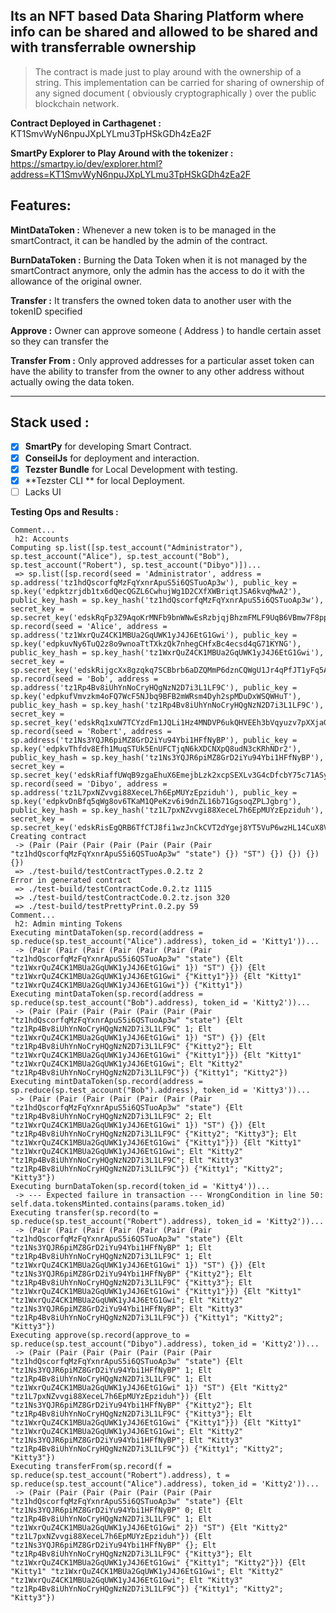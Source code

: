 **Its an NFT based Data Sharing Platform where info can be shared and allowed to be shared and with transferrable ownership**
------------------------------------------------------------------------

> The contract is made just to play around with the ownership of a
> string. This implementation can be carried for sharing of ownership of
> any signed document ( obviously cryptographically ) over the public
> blockchain network.


**Contract Deployed in Carthagenet :**
KT1SmvWyN6npuJXpLYLmu3TpHSkGDh4zEa2F

**SmartPy Explorer to Play Around with the tokenizer :** 
https://smartpy.io/dev/explorer.html?address=KT1SmvWyN6npuJXpLYLmu3TpHSkGDh4zEa2F

Features:
--------

**MintDataToken :** Whenever a new token is to be managed in the smartContract, it can be handled by the admin of the contract.

**BurnDataToken :** Burning the Data Token when it is not managed by the smartContract anymore, only the admin has the access to do it with the allowance of the original owner.

**Transfer :** It transfers the owned token data to another user with the tokenID specified

**Approve :** Owner can approve someone ( Address ) to handle certain asset so they can transfer the 

**Transfer From :** Only approved addresses for a particular asset token can have the ability to transfer from the owner to any other address without actually owing the data token.

****

Stack used :
------------
- [x] **SmartPy** for developing Smart Contract.
- [x]  **ConseilJs** for deployment and interaction.
- [x] **Tezster Bundle** for Local Development with testing.
- [x] **Tezster CLI ** for local Deployment.
- [ ] Lacks UI

**Testing Ops and Results :**

    Comment...
     h2: Accounts
    Computing sp.list([sp.test_account("Administrator"), sp.test_account("Alice"), sp.test_account("Bob"), sp.test_account("Robert"), sp.test_account("Dibyo")])...
     => sp.list([sp.record(seed = 'Administrator', address = sp.address('tz1hdQscorfqMzFqYxnrApuS5i6QSTuoAp3w'), public_key = sp.key('edpktzrjdb1tx6dQecQGZL6CwhujWg1D2CXfXWBriqtJSA6kvqMwA2'), public_key_hash = sp.key_hash('tz1hdQscorfqMzFqYxnrApuS5i6QSTuoAp3w'), secret_key = sp.secret_key('edskRqFp3Z9AqoKrMNFb9bnWNwEsRzbjqjBhzmFMLF9UqB6VBmw7F8ppTiXaAnHtysmi6xFxoHf6rMUz6Y1ipiDz2EgwZQv3pa')), sp.record(seed = 'Alice', address = sp.address('tz1WxrQuZ4CK1MBUa2GqUWK1yJ4J6EtG1Gwi'), public_key = sp.key('edpkuvNy6TuQ2z8o9wnoaTtTXkzQk7nhegCHfxBc4ecsd4qG71KYNG'), public_key_hash = sp.key_hash('tz1WxrQuZ4CK1MBUa2GqUWK1yJ4J6EtG1Gwi'), secret_key = sp.secret_key('edskRijgcXx8gzqkq7SCBbrb6aDZQMmP6dznCQWgU1Jr4qPfJT1yFq5A39ja9G4wahS8uWtBurZy14Hy7GZkQh7WnopJTKtCQG')), sp.record(seed = 'Bob', address = sp.address('tz1Rp4Bv8iUhYnNoCryHQgNzN2D7i3L1LF9C'), public_key = sp.key('edpkufVmvzkm4oFQ7WcF5NJbq9BFB2mWRsm4Dyh2spMDuDxWSQWHuT'), public_key_hash = sp.key_hash('tz1Rp4Bv8iUhYnNoCryHQgNzN2D7i3L1LF9C'), secret_key = sp.secret_key('edskRq1xuW7TCYzdFm1JQLi1Hz4MNDVP6ukQHVEEh3bVqyuzv7pXXjaGsXZuMbwtd3kQFp3LQ7GQzkLeprNEijKhQKzsxrYrUz')), sp.record(seed = 'Robert', address = sp.address('tz1Ns3YQJR6piMZ8GrD2iYu94Ybi1HFfNyBP'), public_key = sp.key('edpkvThfdv8Efh1MuqSTUk5EnUFCTjqN6kXDCNXpQ8udN3cKRhNDr2'), public_key_hash = sp.key_hash('tz1Ns3YQJR6piMZ8GrD2iYu94Ybi1HFfNyBP'), secret_key = sp.secret_key('edskRiaffUWqB9zgaEhuX6EmejbLzk2xcpSEXLv3G4cDfcbY75c71ASyGnFHXuaTAVMPt2bJLGGye1gm24oBmAc2k5VDHHo5Ua')), sp.record(seed = 'Dibyo', address = sp.address('tz1L7pxNZvvgi88XeceL7h6EpMUYzEpziduh'), public_key = sp.key('edpkvDnBfq5qWg8ov6TKaM1QPeKzv6i9dnZL16b71GgsoqZPLJgbrg'), public_key_hash = sp.key_hash('tz1L7pxNZvvgi88XeceL7h6EpMUYzEpziduh'), secret_key = sp.secret_key('edskRisEgQRB6TfCTJ8fi1wzJnCkCVT2dYgej8YT5VuP6wzHL14CuX8VJmLXiEwFqzB8FcotKy3eWS4eSvKE8DPVi3XLZADY6M'))])
    Creating contract
     -> (Pair (Pair (Pair (Pair (Pair (Pair (Pair "tz1hdQscorfqMzFqYxnrApuS5i6QSTuoAp3w" "state") {}) "ST") {}) {}) {}) {})
     => ./test-build/testContractTypes.0.2.tz 2
    Error in generated contract
     => ./test-build/testContractCode.0.2.tz 1115
     => ./test-build/testContractCode.0.2.tz.json 320
     => ./test-build/testPrettyPrint.0.2.py 59
    Comment...
     h2: Admin minting Tokens
    Executing mintDataToken(sp.record(address = sp.reduce(sp.test_account("Alice").address), token_id = 'Kitty1'))...
     -> (Pair (Pair (Pair (Pair (Pair (Pair (Pair "tz1hdQscorfqMzFqYxnrApuS5i6QSTuoAp3w" "state") {Elt "tz1WxrQuZ4CK1MBUa2GqUWK1yJ4J6EtG1Gwi" 1}) "ST") {}) {Elt "tz1WxrQuZ4CK1MBUa2GqUWK1yJ4J6EtG1Gwi" {"Kitty1"}}) {Elt "Kitty1" "tz1WxrQuZ4CK1MBUa2GqUWK1yJ4J6EtG1Gwi"}) {"Kitty1"})
    Executing mintDataToken(sp.record(address = sp.reduce(sp.test_account("Bob").address), token_id = 'Kitty2'))...
     -> (Pair (Pair (Pair (Pair (Pair (Pair (Pair "tz1hdQscorfqMzFqYxnrApuS5i6QSTuoAp3w" "state") {Elt "tz1Rp4Bv8iUhYnNoCryHQgNzN2D7i3L1LF9C" 1; Elt "tz1WxrQuZ4CK1MBUa2GqUWK1yJ4J6EtG1Gwi" 1}) "ST") {}) {Elt "tz1Rp4Bv8iUhYnNoCryHQgNzN2D7i3L1LF9C" {"Kitty2"}; Elt "tz1WxrQuZ4CK1MBUa2GqUWK1yJ4J6EtG1Gwi" {"Kitty1"}}) {Elt "Kitty1" "tz1WxrQuZ4CK1MBUa2GqUWK1yJ4J6EtG1Gwi"; Elt "Kitty2" "tz1Rp4Bv8iUhYnNoCryHQgNzN2D7i3L1LF9C"}) {"Kitty1"; "Kitty2"})
    Executing mintDataToken(sp.record(address = sp.reduce(sp.test_account("Bob").address), token_id = 'Kitty3'))...
     -> (Pair (Pair (Pair (Pair (Pair (Pair (Pair "tz1hdQscorfqMzFqYxnrApuS5i6QSTuoAp3w" "state") {Elt "tz1Rp4Bv8iUhYnNoCryHQgNzN2D7i3L1LF9C" 2; Elt "tz1WxrQuZ4CK1MBUa2GqUWK1yJ4J6EtG1Gwi" 1}) "ST") {}) {Elt "tz1Rp4Bv8iUhYnNoCryHQgNzN2D7i3L1LF9C" {"Kitty2"; "Kitty3"}; Elt "tz1WxrQuZ4CK1MBUa2GqUWK1yJ4J6EtG1Gwi" {"Kitty1"}}) {Elt "Kitty1" "tz1WxrQuZ4CK1MBUa2GqUWK1yJ4J6EtG1Gwi"; Elt "Kitty2" "tz1Rp4Bv8iUhYnNoCryHQgNzN2D7i3L1LF9C"; Elt "Kitty3" "tz1Rp4Bv8iUhYnNoCryHQgNzN2D7i3L1LF9C"}) {"Kitty1"; "Kitty2"; "Kitty3"})
    Executing burnDataToken(sp.record(token_id = 'Kitty4'))...
     -> --- Expected failure in transaction --- WrongCondition in line 50: self.data.tokensMinted.contains(params.token_id)
    Executing transfer(sp.record(to = sp.reduce(sp.test_account("Robert").address), token_id = 'Kitty2'))...
     -> (Pair (Pair (Pair (Pair (Pair (Pair (Pair "tz1hdQscorfqMzFqYxnrApuS5i6QSTuoAp3w" "state") {Elt "tz1Ns3YQJR6piMZ8GrD2iYu94Ybi1HFfNyBP" 1; Elt "tz1Rp4Bv8iUhYnNoCryHQgNzN2D7i3L1LF9C" 1; Elt "tz1WxrQuZ4CK1MBUa2GqUWK1yJ4J6EtG1Gwi" 1}) "ST") {}) {Elt "tz1Ns3YQJR6piMZ8GrD2iYu94Ybi1HFfNyBP" {"Kitty2"}; Elt "tz1Rp4Bv8iUhYnNoCryHQgNzN2D7i3L1LF9C" {"Kitty3"}; Elt "tz1WxrQuZ4CK1MBUa2GqUWK1yJ4J6EtG1Gwi" {"Kitty1"}}) {Elt "Kitty1" "tz1WxrQuZ4CK1MBUa2GqUWK1yJ4J6EtG1Gwi"; Elt "Kitty2" "tz1Ns3YQJR6piMZ8GrD2iYu94Ybi1HFfNyBP"; Elt "Kitty3" "tz1Rp4Bv8iUhYnNoCryHQgNzN2D7i3L1LF9C"}) {"Kitty1"; "Kitty2"; "Kitty3"})
    Executing approve(sp.record(approve_to = sp.reduce(sp.test_account("Dibyo").address), token_id = 'Kitty2'))...
     -> (Pair (Pair (Pair (Pair (Pair (Pair (Pair "tz1hdQscorfqMzFqYxnrApuS5i6QSTuoAp3w" "state") {Elt "tz1Ns3YQJR6piMZ8GrD2iYu94Ybi1HFfNyBP" 1; Elt "tz1Rp4Bv8iUhYnNoCryHQgNzN2D7i3L1LF9C" 1; Elt "tz1WxrQuZ4CK1MBUa2GqUWK1yJ4J6EtG1Gwi" 1}) "ST") {Elt "Kitty2" "tz1L7pxNZvvgi88XeceL7h6EpMUYzEpziduh"}) {Elt "tz1Ns3YQJR6piMZ8GrD2iYu94Ybi1HFfNyBP" {"Kitty2"}; Elt "tz1Rp4Bv8iUhYnNoCryHQgNzN2D7i3L1LF9C" {"Kitty3"}; Elt "tz1WxrQuZ4CK1MBUa2GqUWK1yJ4J6EtG1Gwi" {"Kitty1"}}) {Elt "Kitty1" "tz1WxrQuZ4CK1MBUa2GqUWK1yJ4J6EtG1Gwi"; Elt "Kitty2" "tz1Ns3YQJR6piMZ8GrD2iYu94Ybi1HFfNyBP"; Elt "Kitty3" "tz1Rp4Bv8iUhYnNoCryHQgNzN2D7i3L1LF9C"}) {"Kitty1"; "Kitty2"; "Kitty3"})
    Executing transferFrom(sp.record(f = sp.reduce(sp.test_account("Robert").address), t = sp.reduce(sp.test_account("Alice").address), token_id = 'Kitty2'))...
     -> (Pair (Pair (Pair (Pair (Pair (Pair (Pair "tz1hdQscorfqMzFqYxnrApuS5i6QSTuoAp3w" "state") {Elt "tz1Ns3YQJR6piMZ8GrD2iYu94Ybi1HFfNyBP" 0; Elt "tz1Rp4Bv8iUhYnNoCryHQgNzN2D7i3L1LF9C" 1; Elt "tz1WxrQuZ4CK1MBUa2GqUWK1yJ4J6EtG1Gwi" 2}) "ST") {Elt "Kitty2" "tz1L7pxNZvvgi88XeceL7h6EpMUYzEpziduh"}) {Elt "tz1Ns3YQJR6piMZ8GrD2iYu94Ybi1HFfNyBP" {}; Elt "tz1Rp4Bv8iUhYnNoCryHQgNzN2D7i3L1LF9C" {"Kitty3"}; Elt "tz1WxrQuZ4CK1MBUa2GqUWK1yJ4J6EtG1Gwi" {"Kitty1"; "Kitty2"}}) {Elt "Kitty1" "tz1WxrQuZ4CK1MBUa2GqUWK1yJ4J6EtG1Gwi"; Elt "Kitty2" "tz1WxrQuZ4CK1MBUa2GqUWK1yJ4J6EtG1Gwi"; Elt "Kitty3" "tz1Rp4Bv8iUhYnNoCryHQgNzN2D7i3L1LF9C"}) {"Kitty1"; "Kitty2"; "Kitty3"})

